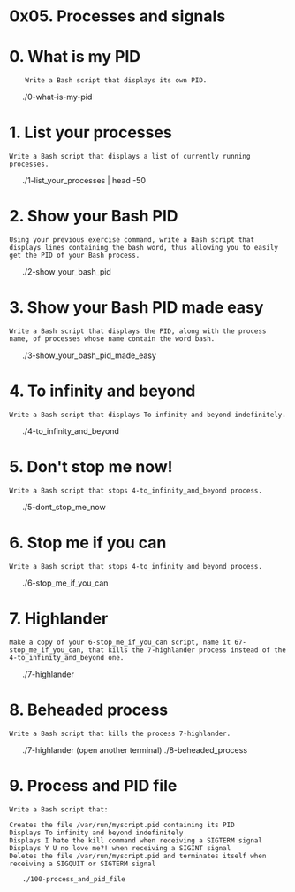 # 0x05. Processes and signals

# 0. What is my PID


        Write a Bash script that displays its own PID.

<ul>
    ./0-what-is-my-pid
</ul>

# 1. List your processes

    Write a Bash script that displays a list of currently running processes.


<ul>
    ./1-list_your_processes | head -50
</ul>

# 2. Show your Bash PID

    Using your previous exercise command, write a Bash script that displays lines containing the bash word, thus allowing you to easily get the PID of your Bash process.

<ul>
    ./2-show_your_bash_pid
</ul>


# 3. Show your Bash PID made easy

    Write a Bash script that displays the PID, along with the process name, of processes whose name contain the word bash.

<ul>
    ./3-show_your_bash_pid_made_easy
</ul>

# 4. To infinity and beyond

    Write a Bash script that displays To infinity and beyond indefinitely.

<ul>
    ./4-to_infinity_and_beyond
</ul>

# 5. Don't stop me now!

    Write a Bash script that stops 4-to_infinity_and_beyond process.

<ul>
    ./5-dont_stop_me_now
</ul>

# 6. Stop me if you can

    Write a Bash script that stops 4-to_infinity_and_beyond process.


<ul>
    ./6-stop_me_if_you_can
</ul>

# 7. Highlander

    Make a copy of your 6-stop_me_if_you_can script, name it 67-stop_me_if_you_can, that kills the 7-highlander process instead of the 4-to_infinity_and_beyond one.

<ul>
    ./7-highlander
</ul>

# 8. Beheaded process


    Write a Bash script that kills the process 7-highlander.

<ul>
    ./7-highlander
    (open another terminal)
     ./8-beheaded_process
</ul>

# 9. Process and PID file


    Write a Bash script that:

    Creates the file /var/run/myscript.pid containing its PID
    Displays To infinity and beyond indefinitely
    Displays I hate the kill command when receiving a SIGTERM signal
    Displays Y U no love me?! when receiving a SIGINT signal
    Deletes the file /var/run/myscript.pid and terminates itself when receiving a SIGQUIT or SIGTERM signal

<ul>

    ./100-process_and_pid_file

</ul>